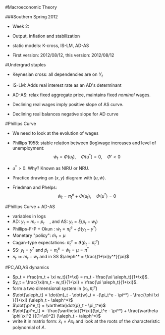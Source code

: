 #Macroeconomic Theory

###Southern Spring 2012 

- Week 2: 

- Output, inflation and stabilization

- static models: K-cross, IS-LM, AD-AS

- First version: 2012/08/12, this version: 2012/08/12


#Undergrad staples

- Keynesian cross: all dependencies are on $Y_t$

- IS-LM: Adds real interest rate as an AD's determinant

- AD-AS: relax fixed aggregate price, maintains fixed *nominal* wages.

- Declining real wages imply positive slope of AS curve. 

- Declining real balances negative slope for AD curve


#Phillips Curve

- We need to look at the evolution of wages

- Phillips 1958: stable relation between (log)wage increases and level of unemployment:
   $$
   \dot{w}_t = \Phi(u_t), \quad \Phi(u^{*}) = 0, \quad \Phi' < 0
   $$
   
- $u^{*} > 0$. Why? Known as NIRU or NRU. 

- Practice drawing an $(x,y)$ diagram with $(u, \dot{w})$.

- Friedman and Phelps:
   $$
   \dot{w}_t = \pi_{t}^{e} +  \Phi(u_t), \quad \Phi(u^{*}) = 0
   $$

#Phillips Curve + AD-AS
- variables in logs
- AD: $y_t = m_t - p_t \quad$, and AS: $y_t = \xi (p_t - w_t)$
- Phillips-F-P + Okun : $\dot{w}_t =  \pi_{t}^{e} +  \phi(y_t - y^*)$
- Monetary "policy": $\dot{m}_t = \mu$
- Cagan-type expectations: $\dot{\pi}_{t}^{e} = \vartheta (\dot{p}_t - \pi_{t}^{e})$
- SS: $y_t = y^*$   and  $\dot{p}_t =\pi_{t}^{e} = \dot{w}_t=\mu=\pi^*$
- $\aleph_t := m_t - w_t$ and in SS $\aleph^* = \frac{(1+\xi)y^*}{\xi}$

#PC,AD,AS dynamics
- $p_t = \frac{m_t + \xi w_t}{1+\xi} = m_t - \frac{\xi \aleph_t}{1+\xi}$.
- $y_t = \frac{\xi(m_t - w_t)}{1+\xi} = \frac{\xi \aleph_t}{1+\xi}$.
- form a two dimensional system in $(\aleph_t, \pi_t^e)$
- $\dot{\aleph_t} = \dot{m}_t - \dot{w}_t = -(\pi_t^e - \pi^*) -  \frac{\phi \xi }{1+\xi} (\aleph_t - \aleph^*)$ 
- $\dot{\pi^e_t} =  \vartheta(\dot{p}_t - \pi_t^e)$
- $\dot{\pi^e_t} =   -\frac{\vartheta}{1+\xi}(\pi_t^e - \pi^*)  + \frac{\vartheta \phi \xi^2 }{(1+\xi)^2} (\aleph_t - \aleph^*)$
- write it in matrix form: $\dot{x}_t = A x_t$ and look at the roots of the characteristic polynomial of $A$.
